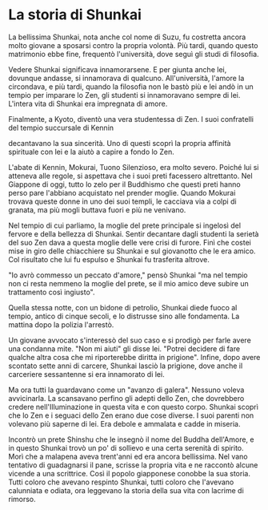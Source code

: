 # La storia di Shunkai

La bellissima Shunkai, nota anche col nome di Suzu, fu costretta ancora molto giovane a sposarsi contro la propria volontà. Più tardi, quando questo matrimonio ebbe fine, frequentò l'università, dove seguì gli studi di filosofia.

Vedere Shunkai significava innamorarsene. E per giunta anche lei, dovunque andasse, si innamorava di qualcuno. All'università, l'amore la circondava, e più tardi, quando la filosofia non le bastò più e lei andò in un tempio per imparare lo Zen, gli studenti si innamoravano sempre di lei. L'intera vita di Shunkai era impregnata di amore.

Finalmente, a Kyoto, diventò una vera studentessa di Zen. I suoi confratelli del tempio succursale di Kennin

decantavano la sua sincerità. Uno di questi scoprì la propria affinità spirituale con lei e la aiutò a capire a fondo lo Zen.

L'abate di Kennin, Mokurai, Tuono Silenzioso, era molto severo. Poiché lui si atteneva alle regole, si aspettava che i suoi preti facessero altrettanto. Nel Giappone di oggi, tutto lo zelo per il Buddhismo che questi preti hanno perso pare l'abbiano acquistato nel prender moglie. Quando Mokurai trovava queste donne in uno dei suoi templi, le cacciava via a colpi di granata, ma più mogli buttava fuori e più ne venivano.

Nel tempio di cui parliamo, la moglie del prete principale si ingelosì del fervore e della bellezza di Shunkai. Sentir decantare dagli studenti la serietà del suo Zen dava a questa moglie delle vere crisi di furore. Finì che costei mise in giro delle chiacchiere su Shunkai e sul giovanotto che le era amico. Col risultato che lui fu espulso e Shunkai fu trasferita altrove.

"Io avrò commesso un peccato d'amore," pensò Shunkai "ma nel tempio non ci resta nemmeno la moglie del prete, se il mio amico deve subire un trattamento così ingiusto".

Quella stessa notte, con un bidone di petrolio, Shunkai diede fuoco al tempio, antico di cinque secoli, e lo distrusse sino alle fondamenta. La mattina dopo la polizia l'arrestò.

Un giovane avvocato s'interessò del suo caso e si prodigò per farle avere una condanna mite. "Non mi aiuti" gli disse lei. "Potrei decidere di fare qualche altra cosa che mi riporterebbe diritta in prigione". Infine, dopo avere scontato sette anni di carcere, Shunkai lasciò la prigione, dove anche il carceriere sessantenne si era innamorato di lei.

Ma ora tutti la guardavano come un "avanzo di galera". Nessuno voleva avvicinarla. La scansavano perfino gli adepti dello Zen, che dovrebbero credere nell'Illuminazione in questa vita e con questo corpo. Shunkai scoprì che lo Zen e i seguaci dello Zen erano due cose diverse. I suoi parenti non volevano più saperne di lei. Era debole e ammalata e cadde in miseria.

Incontrò un prete Shinshu che le insegnò il nome del Buddha dell'Amore, e in questo Shunkai trovò un po' di sollievo e una certa serenità di spirito. Morì che a malapena aveva trent'anni ed era ancora bellissima. Nel vano tentativo di guadagnarsi il pane, scrisse la propria vita e ne raccontò alcune vicende a una scrittrice. Così il popolo giapponese conobbe la sua storia. Tutti coloro che avevano respinto Shunkai, tutti coloro che l'avevano calunniata e odiata, ora leggevano la storia della sua vita con lacrime di rimorso.